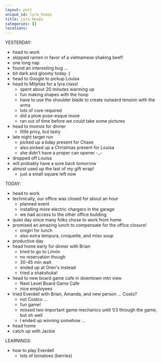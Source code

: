 ```yaml
---
layout: post
unique_id: lyra_hoops
title: Lyra Hoops
categories: []
locations: 
---
```


YESTERDAY:
* head to work
* skipped ramen in favor of a vietnamese shaking beef!
* one long nap
* found an interesting bug ...
* bit dark and gloomy today :(
* head to Google to pickup Louisa
* head to Milpitas for a lyra class!
  * spent about 20 minutes warming up
  * fun making shapes with the hoop
  * have to use the shoulder blade to create outward tension with the arms
  * lots of core required
  * did a plow pose-esque move
  * ran out of time before we could take some pictures
* head to momos for dinner
  * little pricy, but tasty
* late night target run
  * picked up a bday present for Chase
  * also picked up a Christmas present for Louisa
  * she didn't have a proper can opener -_-
* dropped off Louisa
* will probably have a sore back tomorrow
* almost used up the last of my gift wrap!
  * just a small square left now

TODAY:
* head to work
* technically, our office was closed for about an hour
  * planned event
  * installing more electric chargers in the garage
  * we had access to the other office building
* quiet day since many folks chose to work from home
* promised an amazing lunch to compensate for the office closure!
  * onigiri for lunch
  * also extra tempura, croquette, and miso soup
* productive day
* head home early for dinner with Brian
  * tried to go to Limón
  * no reservation though
  * 30-45 min wait
  * ended up at Oren's instead
  * tried a shakshuka!
* head to new board game cafe in downtown mtn view
  * Next Level Board Game Cafe
  * nice employees
* tried Everdell with Brian, Amanda, and new person ... Costo?
  * not Costco ...
  * fun game!
  * missed two important game mechanics until 1/3 through the game, but oh well
  * I ended up winning somehow ...
* head home
* catch up with Jackie

LEARNINGS:
* how to play Everdell
  * lots of tomatoes (berries)
